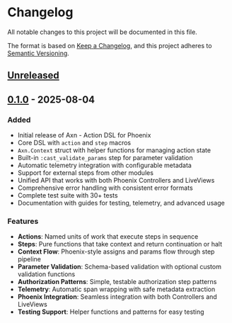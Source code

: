 # Changelog

All notable changes to this project will be documented in this file.

The format is based on [Keep a Changelog](https://keepachangelog.com/en/1.0.0/),
and this project adheres to [Semantic Versioning](https://semver.org/spec/v2.0.0.html).

## [Unreleased]

## [0.1.0] - 2025-08-04

### Added
- Initial release of Axn - Action DSL for Phoenix
- Core DSL with `action` and `step` macros
- `Axn.Context` struct with helper functions for managing action state
- Built-in `:cast_validate_params` step for parameter validation
- Automatic telemetry integration with configurable metadata
- Support for external steps from other modules
- Unified API that works with both Phoenix Controllers and LiveViews
- Comprehensive error handling with consistent error formats
- Complete test suite with 30+ tests
- Documentation with guides for testing, telemetry, and advanced usage

### Features
- **Actions**: Named units of work that execute steps in sequence
- **Steps**: Pure functions that take context and return continuation or halt
- **Context Flow**: Phoenix-style assigns and params flow through step pipeline
- **Parameter Validation**: Schema-based validation with optional custom validation functions
- **Authorization Patterns**: Simple, testable authorization step patterns
- **Telemetry**: Automatic span wrapping with safe metadata extraction
- **Phoenix Integration**: Seamless integration with both Controllers and LiveViews
- **Testing Support**: Helper functions and patterns for easy testing

[Unreleased]: https://github.com/guess/axn/compare/v0.1.0...HEAD
[0.1.0]: https://github.com/guess/axn/commits/v0.1.0
